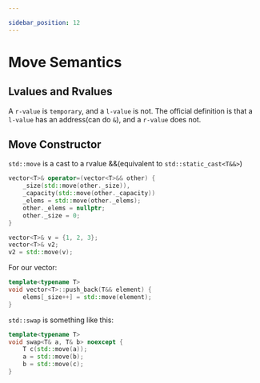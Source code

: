 ```yaml
---

sidebar_position: 12
---
```


# Move Semantics

## Lvalues and Rvalues

A `r-value` is `temporary`, and a `l-value` is not. The official definition is that a `l-value` has an address(can do `&`), and a `r-value` does not.

## Move Constructor

`std::move` is a cast to a rvalue &&(equivalent to `std::static_cast<T&&>`)

```cpp
vector<T>& operator=(vector<T>&& other) {
    _size(std::move(other._size)),
    _capacity(std::move(other._capacity))
    _elems = std::move(other._elems);
    other._elems = nullptr;
    other._size = 0;
}

vector<T>& v = {1, 2, 3};
vector<T>& v2;
v2 = std::move(v);
```

For our vector:

```cpp
template<typename T>
void vector<T>::push_back(T&& element) {
    elems[_size++] = std::move(element);
}
```

`std::swap` is something like this:

```cpp
template<typename T>
void swap<T& a, T& b> noexcept {
    T c(std::move(a));
    a = std::move(b);
    b = std::move(c);
}
```

